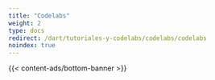 ```yaml
---
title: "Codelabs"
weight: 2
type: docs
redirect: /dart/tutoriales-y-codelabs/codelabs/codelabs
noindex: true
---
```


{{< content-ads/bottom-banner >}}
